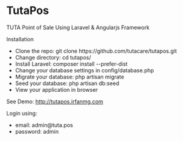 # TutaPos
TUTA Point of Sale Using Laravel & Angularjs Framework

Installation

<ul>
<li>Clone the repo: git clone https://github.com/tutacare/tutapos.git</li>
<li>Change directory: cd tutapos/</li>
<li>Install Laravel: composer install --prefer-dist</li>
<li>Change your database settings in config/database.php</li>
<li>Migrate your database: php artisan migrate</li>
<li>Seed your database: php artisan db:seed</li>
<li>View your application in browser</li>
</ul>

See Demo: http://tutapos.irfanmg.com<br />

Login using:
  <ul>
    <li>email: admin@tuta.pos</li>
    <li>password: admin</li>
  </ul>
